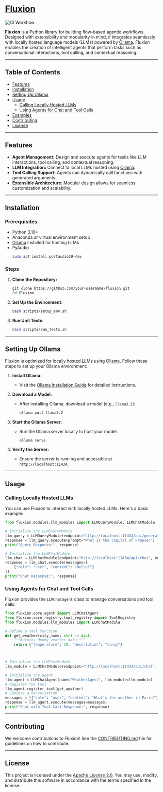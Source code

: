 # [Fluxion](https://ymitiku.github.io/fluxion/)

![CI Workflow](https://github.com/ymitiku/fluxion/actions/workflows/ci.yml/badge.svg)

**Fluxion** is a Python library for building flow-based agentic workflows. Designed with extensibility and modularity in mind, it integrates seamlessly with locally hosted language models (LLMs) powered by [Ollama](https://ollama.com). Fluxion enables the creation of intelligent agents that perform tasks such as conversational interactions, tool calling, and contextual reasoning.

---

## **Table of Contents**

- [Features](#features)
- [Installation](#installation)
- [Setting Up Ollama](#setting-up-ollama)
- [Usage](#usage)
  - [Calling Locally Hosted LLMs](#calling-locally-hosted-llms)
  - [Using Agents for Chat and Tool Calls](#using-agents-for-chat-and-tool-calls)
- [Examples](#examples)
- [Contributing](#contributing)
- [License](#license)

---

## **Features**

- **Agent Management:** Design and execute agents for tasks like LLM interactions, tool calling, and contextual reasoning.
- **LLM Integration:** Connect to local LLMs hosted using [Ollama](https://ollama.com).
- **Tool Calling Support:** Agents can dynamically call functions with generated arguments.
- **Extensible Architecture:** Modular design allows for seamless customization and scalability.

---

## **Installation**

### **Prerequisites**

- Python 3.10+
- Anaconda or virtual environment setup
- [Ollama](https://ollama.com/docs) installed for hosting LLMs
- PyAudio
    ```bash
    sudo apt install portaudio19-dev
    ```

### **Steps**

1. **Clone the Repository:**
   ```bash
   git clone https://github.com/your-username/fluxion.git
   cd fluxion
   ```

2. **Set Up the Environment:**
   ```bash
   bash scripts/setup_env.sh
   ```

3. **Run Unit Tests:**
   ```bash
   bash scripts/run_tests.sh
   ```

---

## **Setting Up Ollama**

Fluxion is optimized for locally hosted LLMs using [Ollama](https://ollama.com). Follow these steps to set up your Ollama environment:

1. **Install Ollama:**
   - Visit the [Ollama Installation Guide](https://ollama.com/docs/installation) for detailed instructions.

2. **Download a Model:**
   - After installing Ollama, download a model (e.g., `llama3.2`):
     ```bash
     ollama pull llama3.2
     ```

3. **Start the Ollama Server:**
   - Run the Ollama server locally to host your model:
     ```bash
     ollama serve
     ```

4. **Verify the Server:**
   - Ensure the server is running and accessible at `http://localhost:11434`.

---

## **Usage**

### **Calling Locally Hosted LLMs**

You can use Fluxion to interact with locally hosted LLMs. Here's a basic example:

```python
from fluxion.modules.llm_modules import LLMQueryModule, LLMChatModule

# Initialize the LLMQueryModule
llm_query = LLMQueryModule(endpoint="http://localhost:11434/api/generate", model="llama3.2")
response = llm_query.execute(prompt="What is the capital of France?")
print("Query Response:", response)

# Initialize the LLMChatModule
llm_chat = LLMChatModule(endpoint="http://localhost:11434/api/chat", model="llama3.2")
response = llm_chat.execute(messages=[
    {"role": "user", "content": "Hello!"}
])
print("Chat Response:", response)
```

### **Using Agents for Chat and Tool Calls**

Fluxion provides the `LLMChatAgent` class to manage conversations and tool calls:

```python
from fluxion.core.agent import LLMChatAgent
from fluxion.core.registry.tool_registry import ToolRegistry
from fluxion.modules.llm_modules import LLMChatModule

# Define a tool function
def get_weather(city_name: str) -> dict:
    """Returns dummy weather data."""
    return {"temperature": 20, "description": "sunny"}



# Initialize the LLMChatModule
llm_module = LLMChatModule(endpoint="http://localhost:11434/api/chat", model="llama3.2")

# Initialize the agent
llm_agent = LLMChatAgent(name="WeatherAgent", llm_module=llm_module)
# Register the tool
llm_agent.register_tool(get_weather)
# Execute a conversation
messages = [{"role": "user", "content": "What's the weather in Paris?"}]
response = llm_agent.execute(messages=messages)
print("Chat with Tool Call Response:", response)
```


---

## **Contributing**

We welcome contributions to Fluxion! See the [CONTRIBUTING.md](CONTRIBUTING.md) file for guidelines on how to contribute.

---

## **License**

This project is licensed under the [Apache License 2.0](LICENSE). You may use, modify, and distribute this software in accordance with the terms specified in the license.

